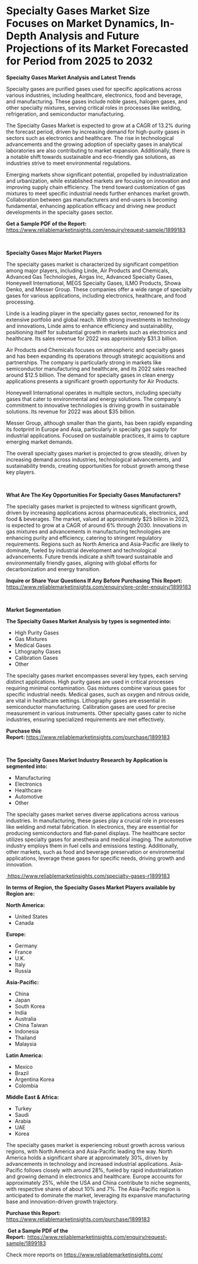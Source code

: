 <p><h1>Specialty Gases Market Size Focuses on Market Dynamics, In-Depth Analysis and Future Projections of its Market Forecasted for Period from 2025 to 2032</h1></p><p><strong>Specialty Gases Market Analysis and Latest Trends</strong></p>
<p><p>Specialty gases are purified gases used for specific applications across various industries, including healthcare, electronics, food and beverage, and manufacturing. These gases include noble gases, halogen gases, and other specialty mixtures, serving critical roles in processes like welding, refrigeration, and semiconductor manufacturing. </p><p>The Specialty Gases Market is expected to grow at a CAGR of 13.2% during the forecast period, driven by increasing demand for high-purity gases in sectors such as electronics and healthcare. The rise in technological advancements and the growing adoption of specialty gases in analytical laboratories are also contributing to market expansion. Additionally, there is a notable shift towards sustainable and eco-friendly gas solutions, as industries strive to meet environmental regulations.</p><p>Emerging markets show significant potential, propelled by industrialization and urbanization, while established markets are focusing on innovation and improving supply chain efficiency. The trend toward customization of gas mixtures to meet specific industrial needs further enhances market growth. Collaboration between gas manufacturers and end-users is becoming fundamental, enhancing application efficacy and driving new product developments in the specialty gases sector.</p></p>
<p><strong>Get a Sample PDF of the Report:&nbsp;</strong> <a href="https://www.reliablemarketinsights.com/enquiry/request-sample/1899183?utm_campaign=1894&utm_medium=2&utm_source=Github&utm_content=ia&utm_term=31032025&utm_id=specialty-gases">https://www.reliablemarketinsights.com/enquiry/request-sample/1899183</a></p>
<p>&nbsp;</p>
<p><strong>Specialty Gases Major Market Players</strong></p>
<p><p>The specialty gases market is characterized by significant competition among major players, including Linde, Air Products and Chemicals, Advanced Gas Technologies, Airgas Inc, Advanced Specialty Gases, Honeywell International, MEGS Specialty Gases, ILMO Products, Showa Denko, and Messer Group. These companies offer a wide range of specialty gases for various applications, including electronics, healthcare, and food processing.</p><p>Linde is a leading player in the specialty gases sector, renowned for its extensive portfolio and global reach. With strong investments in technology and innovations, Linde aims to enhance efficiency and sustainability, positioning itself for substantial growth in markets such as electronics and healthcare. Its sales revenue for 2022 was approximately $31.3 billion.</p><p>Air Products and Chemicals focuses on atmospheric and specialty gases and has been expanding its operations through strategic acquisitions and partnerships. The company is particularly strong in markets like semiconductor manufacturing and healthcare, and its 2022 sales reached around $12.5 billion. The demand for specialty gases in clean energy applications presents a significant growth opportunity for Air Products.</p><p>Honeywell International operates in multiple sectors, including specialty gases that cater to environmental and energy solutions. The company's commitment to innovative technologies is driving growth in sustainable solutions. Its revenue for 2022 was about $35 billion.</p><p>Messer Group, although smaller than the giants, has been rapidly expanding its footprint in Europe and Asia, particularly in specialty gas supply for industrial applications. Focused on sustainable practices, it aims to capture emerging market demands.</p><p>The overall specialty gases market is projected to grow steadily, driven by increasing demand across industries, technological advancements, and sustainability trends, creating opportunities for robust growth among these key players.</p></p>
<p>&nbsp;</p>
<p><strong>What Are The Key Opportunities For Specialty Gases Manufacturers?</strong></p>
<p><p>The specialty gases market is projected to witness significant growth, driven by increasing applications across pharmaceuticals, electronics, and food & beverages. The market, valued at approximately $25 billion in 2023, is expected to grow at a CAGR of around 6% through 2030. Innovations in gas mixtures and advancements in manufacturing technologies are enhancing purity and efficiency, catering to stringent regulatory requirements. Regions such as North America and Asia-Pacific are likely to dominate, fueled by industrial development and technological advancements. Future trends indicate a shift toward sustainable and environmentally friendly gases, aligning with global efforts for decarbonization and energy transition.</p></p>
<p><strong>Inquire or Share Your Questions If Any Before Purchasing This Report:</strong> <a href="https://www.reliablemarketinsights.com/enquiry/pre-order-enquiry/1899183?utm_campaign=1894&utm_medium=2&utm_source=Github&utm_content=ia&utm_term=31032025&utm_id=specialty-gases">https://www.reliablemarketinsights.com/enquiry/pre-order-enquiry/1899183</a></p>
<p>&nbsp;</p>
<p><strong>Market Segmentation</strong></p>
<p><strong>The Specialty Gases Market Analysis by types is segmented into:</strong></p>
<p><ul><li>High Purity Gases</li><li>Gas Mixtures</li><li>Medical Gases</li><li>Lithography Gases</li><li>Calibration Gases</li><li>Other</li></ul></p>
<p><p>The specialty gases market encompasses several key types, each serving distinct applications. High purity gases are used in critical processes requiring minimal contamination. Gas mixtures combine various gases for specific industrial needs. Medical gases, such as oxygen and nitrous oxide, are vital in healthcare settings. Lithography gases are essential in semiconductor manufacturing. Calibration gases are used for precise measurement in various instruments. Other specialty gases cater to niche industries, ensuring specialized requirements are met effectively.</p></p>
<p><strong>Purchase this Report:&nbsp;</strong><a href="https://www.reliablemarketinsights.com/purchase/1899183?utm_campaign=1894&utm_medium=2&utm_source=Github&utm_content=ia&utm_term=31032025&utm_id=specialty-gases">https://www.reliablemarketinsights.com/purchase/1899183</a></p>
<p>&nbsp;</p>
<p><strong>The Specialty Gases Market Industry Research by Application is segmented into:</strong></p>
<p><ul><li>Manufacturing</li><li>Electronics</li><li>Healthcare</li><li>Automotive</li><li>Other</li></ul></p>
<p><p>The specialty gases market serves diverse applications across various industries. In manufacturing, these gases play a crucial role in processes like welding and metal fabrication. In electronics, they are essential for producing semiconductors and flat-panel displays. The healthcare sector utilizes specialty gases for anesthesia and medical imaging. The automotive industry employs them in fuel cells and emissions testing. Additionally, other markets, such as food and beverage preservation or environmental applications, leverage these gases for specific needs, driving growth and innovation.</p></p>
<p><a href="https://www.reliablemarketinsights.com/specialty-gases-r1899183?utm_campaign=1894&utm_medium=2&utm_source=Github&utm_content=ia&utm_term=31032025&utm_id=specialty-gases">&nbsp;https://www.reliablemarketinsights.com/specialty-gases-r1899183</a></p>
<p><strong>In terms of Region, the Specialty Gases Market Players available by Region are:</strong></p>
<p>
    <p> <strong> North America: </strong>
        <ul>
            <li>United States</li>
            <li>Canada</li>
        </ul>
        </p> 
    <p> <strong> Europe: </strong>
        <ul>
            <li>Germany</li>
            <li>France</li>
            <li>U.K.</li>
            <li>Italy</li>
            <li>Russia</li>
        </ul>
        </p> 
    <p> <strong> Asia-Pacific: </strong>
        <ul>
            <li>China</li>
            <li>Japan</li>
            <li>South Korea</li>
            <li>India</li>
            <li>Australia</li>
            <li>China Taiwan</li>
            <li>Indonesia</li>
            <li>Thailand</li>
            <li>Malaysia</li>
        </ul>
        </p> 
    <p> <strong> Latin America: </strong>
        <ul>
            <li>Mexico</li>
            <li>Brazil</li>
            <li>Argentina Korea</li>
            <li>Colombia</li>
        </ul>
        </p> 
    <p> <strong> Middle East & Africa: </strong>
        <ul>
            <li>Turkey</li>
            <li>Saudi</li>
            <li>Arabia</li>
            <li>UAE</li>
            <li>Korea</li>
        </ul>
    </p>
    </p>
<p><p>The specialty gases market is experiencing robust growth across various regions, with North America and Asia-Pacific leading the way. North America holds a significant share at approximately 30%, driven by advancements in technology and increased industrial applications. Asia-Pacific follows closely with around 28%, fueled by rapid industrialization and growing demand in electronics and healthcare. Europe accounts for approximately 25%, while the USA and China contribute to niche segments, with respective shares of about 10% and 7%. The Asia-Pacific region is anticipated to dominate the market, leveraging its expansive manufacturing base and innovation-driven growth trajectory.</p></p>
<p><strong>Purchase this Report: </strong><a href="https://www.reliablemarketinsights.com/purchase/1899183?utm_campaign=1894&utm_medium=2&utm_source=Github&utm_content=ia&utm_term=31032025&utm_id=specialty-gases">https://www.reliablemarketinsights.com/purchase/1899183</a></p>
<p>&nbsp;<strong>Get a Sample PDF of the Report:&nbsp;&nbsp;</strong><a href="https://www.reliablemarketinsights.com/enquiry/request-sample/1899183?utm_campaign=1894&utm_medium=2&utm_source=Github&utm_content=ia&utm_term=31032025&utm_id=specialty-gases">https://www.reliablemarketinsights.com/enquiry/request-sample/1899183</a></p>
<p><strong></strong></p>
<p>Check more reports on <a href="https://www.reliablemarketinsights.com/?utm_campaign=1894&utm_medium=2&utm_source=Github&utm_content=ia&utm_term=31032025&utm_id=specialty-gases">https://www.reliablemarketinsights.com/</a></p>